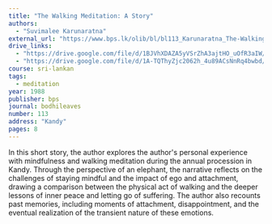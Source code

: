 ```yaml
---
title: "The Walking Meditation: A Story"
authors:
  - "Suvimalee Karunaratna"
external_url: "https://www.bps.lk/olib/bl/bl113_Karunaratna_The-Walking-Meditation.html"
drive_links:
  - "https://drive.google.com/file/d/1BJVhXDAZA5yVSrZhA3ajtHO_uOfR3aIW/view?usp=sharing"
  - "https://drive.google.com/file/d/1A-TQThyZjc2062h_4u89ACsNnRq4bwbd/view?usp=drivesdk"
course: sri-lankan
tags:
  - meditation
year: 1988
publisher: bps
journal: bodhileaves
number: 113
address: "Kandy"
pages: 8
---
```


In this short story, the author explores the author's personal experience with mindfulness and walking meditation during the annual procession in Kandy. Through the perspective of an elephant, the narrative reflects on the challenges of staying mindful and the impact of ego and attachment, drawing a comparison between the physical act of walking and the deeper lessons of inner peace and letting go of suffering. The author also recounts past memories, including moments of attachment, disappointment, and the eventual realization of the transient nature of these emotions.
